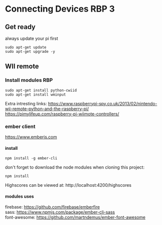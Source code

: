 # Connecting Devices RBP 3
## Get ready
always update your pi first
```
sudo apt-get update
sudo apt-get upgrade -y
```


## WII remote
### Install modules RBP
```
sudo apt-get install python-cwiid
sudo apt-get install wminput
```

Extra intresting links:
https://www.raspberrypi-spy.co.uk/2013/02/nintendo-wii-remote-python-and-the-raspberry-pi/
https://pimylifeup.com/raspberry-pi-wiimote-controllers/

### ember client
https://www.emberjs.com
#### install
```
npm install -g ember-cli
```
don't forget to download the node modules when cloning this project:
```
npm install
```
Highscores can be viewed at: http://localhost:4200/highscores
#### modules uses
firebase: https://github.com/firebase/emberfire  
sass: https://www.npmjs.com/package/ember-cli-sass  
font-awesome: https://github.com/martndemus/ember-font-awesome  